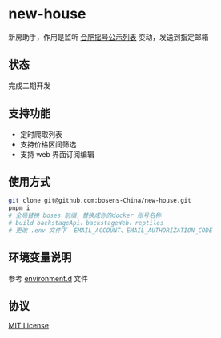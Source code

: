 # new-house

新房助手，作用是监听 [合肥摇号公示列表](http://60.173.254.126:8888/) 变动，发送到指定邮箱

## 状态

完成二期开发

## 支持功能

- 定时爬取列表
- 支持价格区间筛选
- 支持 web 界面订阅编辑

## 使用方式

```sh
git clone git@github.com:bosens-China/new-house.git
pnpm i
# 全局替换 boses 前缀，替换成你的docker 账号名称
# build backstageApi、backstageWeb、reptiles
# 更改 .env 文件下  EMAIL_ACCOUNT、EMAIL_AUTHORIZATION_CODE
```

## 环境变量说明

参考 [environment.d](./environment.d.ts) 文件

## 协议

[MIT License](./License)

